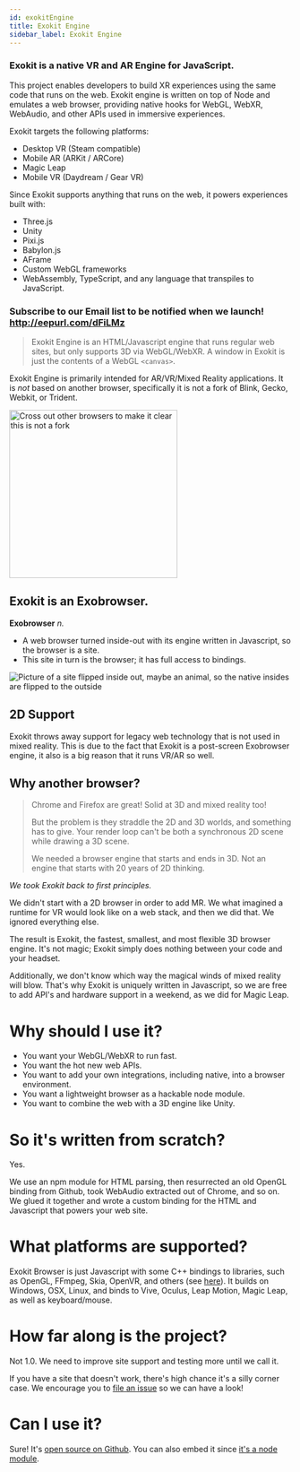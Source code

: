 ```yaml
---
id: exokitEngine
title: Exokit Engine
sidebar_label: Exokit Engine
---
```


 ### Exokit is a native VR and AR Engine for JavaScript.
 
This project enables developers to build XR experiences using the same code that runs on the web. Exokit engine is written on top of Node and emulates a web browser, providing native hooks for WebGL, WebXR, WebAudio, and other APIs used in immersive experiences.

Exokit targets the following platforms:
* Desktop VR (Steam compatible)
* Mobile AR (ARKit / ARCore)
* Magic Leap
* Mobile VR (Daydream / Gear VR)

Since Exokit supports anything that runs on the web, it powers experiences built with:
* Three.js
* Unity
* Pixi.js
* Babylon.js
* AFrame
* Custom WebGL frameworks
* WebAssembly, TypeScript, and any language that transpiles to JavaScript.

 ### Subscribe to our Email list to be notified when we launch! http://eepurl.com/dFiLMz



 > Exokit Engine is an HTML/Javascript engine that runs regular web sites, but only supports 3D via WebGL/WebXR.
 > A window in Exokit is just the contents of a WebGL `<canvas>`.
 
 Exokit Engine is primarily intended for AR/VR/Mixed Reality applications. It is _not_ based on another browser, specifically it is not a fork of Blink, Gecko, Webkit, or Trident.

 <img style="display: block !important" src="https://cdn.rawgit.com/webmixedreality/webmr-docs/media-upload/website/static/media/exokitmediacopy/exokitisnt.gif" width=300, height=auto alt="Cross out other browsers to make it clear this is not a fork"/>
 
 ## Exokit is an Exobrowser.
 
 **Exobrowser** _n._
   -	A web browser turned inside-out with its engine written in Javascript, so the browser is a site.
   - This site in turn is the browser; it has full access to bindings.

 <img style="display: block !important" src="https://cdn.rawgit.com/webmixedreality/webmr-docs/media-upload/website/static/media/exokitmediacopy/chrome%20breaking.gif" alt="Picture of a site flipped inside out, maybe an animal, so the native insides are flipped to the outside"/>

 ## 2D Support

 Exokit throws away support for legacy web technology that is not used in mixed reality. This is due to the fact that Exokit is a post-screen Exobrowser engine, it also is a big reason that it runs VR/AR so well.
  
  ## Why another browser?

  > Chrome and Firefox are great! Solid at 3D and mixed reality too!
  >
  > But the problem is they straddle the 2D and 3D worlds, and something has to give. Your render loop can't be both a synchronous 2D scene while drawing a 3D scene.
  >
  > We needed a browser engine that starts and ends in 3D. Not an engine that starts with 20 years of 2D thinking.

  *We took Exokit back to first principles.*
  
  We didn't start with a 2D browser in order to add MR. We what imagined a runtime for VR would look like on a web stack, and then we did that. We ignored everything else.
  
  The result is Exokit, the fastest, smallest, and most flexible 3D browser engine. It's not magic; Exokit simply does nothing between your code and your headset.

  Additionally, we don't know which way the magical winds of mixed reality will blow. That's why Exokit is uniquely written in Javascript, so we are free to add API's and hardware support in a weekend, as we did for Magic Leap.
  
  # Why should I use it?

  - You want your WebGL/WebXR to run fast.
  - You want the hot new web APIs.
  - You want to add your own integrations, including native, into a browser environment.
  - You want a lightweight browser as a hackable node module.
  - You want to combine the web with a 3D engine like Unity.

  # So it's written from scratch?

  Yes.
  
  We use an npm module for HTML parsing, then resurrected an old OpenGL binding from Github, took WebAudio extracted out of Chrome, and so on. We glued it together and wrote a custom binding for the HTML and Javascript that powers your web site.

  # What platforms are supported?

  Exokit Browser is just Javascript with some C++ bindings to libraries, such as OpenGL, FFmpeg, Skia, OpenVR, and others (see [here](http://docs.webmr.io/docs/techIntegrations.html)). It builds on Windows, OSX, Linux, and binds to Vive, Oculus, Leap Motion, Magic Leap, as well as keyboard/mouse.
  
  # How far along is the project?

  Not 1.0. We need to improve site support and testing more until we call it.

  If you have a site that doesn't work, there's high chance it's a silly corner case. We encourage you to [file an issue](https://github.com/webmixedreality/exokit/issues/new) so we can have a look!

  # Can I use it?

  Sure! It's [open source on Github](https://github.com/webmixedreality/exokit). You can also embed it since [it's a node module](https://github.com/webmixedreality/exokit/blob/master/package.json).
